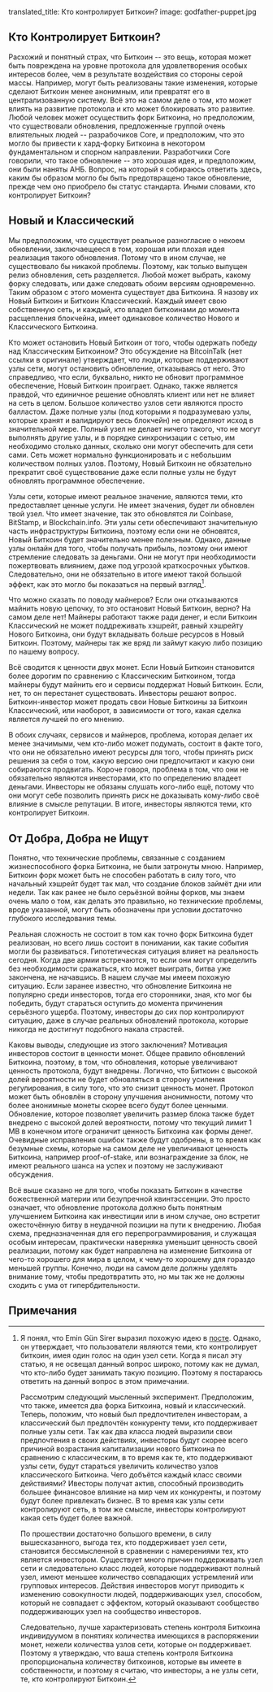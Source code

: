translated_title: Кто контролирует Биткоин?
image: godfather-puppet.jpg

## Кто Контролирует Биткоин?

Расхожий и понятный страх, что Биткоин -- это вещь, которая может быть повреждена на уровне протокола для удовлетворения особых интересов более, чем в результате воздействия со стороны серой массы. Например, могут быть реализованы такие  изменения, которые сделают Биткоин менее анонимным, или превратят его в централизованную систему. Всё это на самом деле о том, кто может влиять на развитие протокола и кто может блокировать это развитие. Любой человек может осуществить форк Биткоина, но предположим, что существовали обновления, предложенные группой очень влиятельных людей -- разрабочиков Core, и предположим, что это могло бы привести к хард-форку Биткоина в некотором фундаментальном и спорном направлении. Разработчики Core говорили, что такое обновление -- это хорошая идея, и предположим, они были наняты АНБ. Вопрос, на который я собираюсь ответить здесь, каким бы образом могло бы быть предотвращено такое обновление, прежде чем оно приобрело бы статус стандарта. Иными словами, кто контролирует Биткоин?

## Новый и Классический

Мы предположим, что существует реальное разногласие о некоем обновлении, заключаещееся в том, хорошая или плохая идея реализация такого обновления. Потому что в ином случае, не существовало бы никакой проблемы. Поэтому, как только выпущен релиз обновления, сеть разделяется. Любой может выбрать, какому форку следовать, или даже следовать обоим версиям одновременно. Таким образом с этого момента существует два Биткоина. Я назову их Новый Биткоин и Биткоин Классический. Каждый имеет свою собственную сеть, и каждый, кто владел биткоинами до момента расщепления блокчейна, имеет одинаковое количество Нового и Классического Биткоина.

Кто может остановить Новый Биткоин от того, чтобы одержать победу над Классическим Биткоином? Это обсуждение на BitcoinTalk (нет ссылки в оригинале) утверждает, что люди, которые поддерживают узлы сети,  могут остановить обновление, отказываясь от него. Это справедливо, что если, буквально, никто не обновит программное обеспечение, Новый Биткоин проиграет. Однако, также является правдой, что единичное решение обновлять клиент или нет не влияет на сеть в целом. Большое количество узлов сети являются просто балластом. Даже полные узлы (под которыми я подразумеваю узлы, которые хранят и валидируют весь блокчейн) не определяют исход в значительной мере. Полный узел не делает ничего такого, что не могут выполнять другие узлы, и в порядке синхронизации с сетью, им необходимо столько данных, сколько они могут обеспечить для сети сами. Сеть может нормально функционировать и с небольшим количеством полных узлов. Поэтому, Новый Биткоин не обязательно прекратит своё существование даже если полные узлы не будут обновлять программное обеспечение.

Узлы сети, которые имеют реальное значение, являются теми, кто предоставляет ценные услуги. Не имеет значения, будет ли обновлен твой узел. Что имеет значение, так это обновлятся ли Coinbase, BitStamp, и Blockchain.info. Эти узлы сети обеспечивают значительную часть инфраструктуры Биткоина, поэтому если они не обновятся, Новый Биткоин будет значительно менее полезным. Однако, данные узлы онлайн для того, чтобы получать прибыль, поэтому они имеют стремление следовать за деньгами. Они не могут при необходимости пожертвовать влиянием, даже под угрозой краткосрочных убытков. Следовательно, они не обязательно в итоге имеют такой большой эффект, как это могло бы показаться на первый взгляд[^1].

Что можно сказать по поводу майнеров? Если они отказываются майнить новую цепочку, то это остановит Новый Биткоин, верно? На самом деле нет! Майнеры работают также ради денег, и если Биткоин Классический не может поддреживать хэшрейт, равный хэшрейту Нового Биткоина, они будут вкладывать больше ресурсов в Новый Биткоин. Поэтому, майнеры так же вряд ли займут какую либо позицию по нашему вопросу.

Всё сводится к ценности двух монет. Если Новый Биткоин становится более дорогим по сравнению с Классическим Биткоином, тогда майнеры будут майнить его и сервисы поддержат Новый Биткоин. Если, нет, то он перестанет существовать. Инвесторы решают вопрос. Биткоин-инвестор может продать свои Новые Биткоины за Биткоин Классический, или наоборот, в зависимости от того, какая сделка является лучшей по его мнению.

В обоих случаях, сервисов и майнеров, проблема, которая делает их менее значимыми, чем кто-либо может подумать, состоит в факте того, что они не обязательно имеют ресурсы для того, чтобы принять риск решения за себя о том, какую версию они предпочитают и какую они собираются продвигать. Короче говоря, проблема в том, что они не обязательно являются инвесторами, кто по определению владеет деньгами. Инвесторы не обязаны слушать кого-либо ещё, потому что они могут себе позволить принять риск не доказывать кому-либо своё влияние в смысле репутации. В итоге, инвесторы являются теми, кто контролирует Биткоин.

## От Добра, Добра не Ищут

Понятно, что технические проблемы, связанные с созданием жизнеспособного форка Биткоина, не были затронуты мною. Например, Биткоин форк может быть не способен работать в силу того, что начальный хэшрейт будет так мал, что создание блоков займёт дни или недели. Так как ранее не было серьёзной войны форков, мы знаем очень мало о том, как делать это правильно, но технические проблемы, вроде указанной, могут быть обозначены при условии достаточно глубокого исследования темы.

Реальная сложность не состоит в том как точно форк Биткоина будет реализован, но всего лишь состоит в понимании, как такие события могли бы развиваться. Гипотетическая ситуация влияет на реальность сегодня. Когда две армии встречаются, то если они могут определить без необходимости сражаться, кто может выиграть, битва уже закончена, не начавшись. В нашем случае мы имеем похожую ситуацию. Если заранее известно, что обновление Биткоина не популярно среди инвесторов, тогда его сторонники, зная, кто мог бы победить, будут стараться оступить до момента причинения серьёзного ущерба. Поэтому, инвесторы до сих пор контролируют ситуацию, даже в случае реальных обновлений протокола, которые никогда не достигнут подобного накала страстей.

Каковы выводы, следующие из этого заключения? Мотивация инвесторов состоит в ценности монет. Общее правило обновлений Биткоина, поэтому, в том, что обновления, которые увеличивают ценность протокола, будут внедрены. Логично, что Биткоин с высокой долей вероятности не будет обновляться в сторону усиления регулирования, в силу того, что это снизит ценность монет. Протокол может быть обновлён в сторону улучшения анонимности, потому что более анонимные монеты скорее всего будут более ценными. Обновление, которое позволяет увеличить размер блока также будет внедрено с высокой долей вероятности, потому что текущий лимит 1 MB в конечном итоге ограничит ценность Биткоина как формы денег. Очевидные исправления ошибок также будут одобрены, в то время как безумные схемы, которые на самом деле не увеличивают ценность Биткоина, например  proof-of-stake, или вознаграждение за блок, не имеют реального шанса на успех и поэтому не заслуживают обсуждения.

Всё выше сказано не для того, чтобы показать Биткоин в качестве божественной материи или безупречной квинтэссенции. Это просто означает, что обновление протокола должно быть понятным улучшением Биткоина как инвестиции или в ином случае, оно встретит ожесточённую битву в неудачной позиции на пути к внедрению. Любая схема, предназначенная для его перепрограммирования, и служащая особым интересам, практически наверняка уменьшит ценность своей реализации, потому как будет направлена на изменение Биткоина от чего-то хорошего для мира в целом, к чему-то хорошему для гораздо меньшей группы. Конечно, люди на самом деле должны уделять внимание тому, чтобы предотвратить это, но мы так же не должны сходить с ума от гипербдительности.

## Примечания

[^1]: Я понял, что Emin Gün Sirer выразил похожую идею в [посте](http://hackingdistributed.com/2014/06/19/bitcoin-and-voting-power/). Однако, он утверждает, что пользователи являются теми, кто контролирует биткоин, имея один голос на один узел сети. Когда я писал эту статью, я не освещал данный вопрос широко, потому как не думал, что кто-либо будет занимать такую позицию. Поэтому я постараюсь ответить на данный вопрос в этом примечании.

    Рассмотрим следующий мысленный эксперимент. Предположим, что также, имеется два форка Биткоина, новый и классический. Теперь, положим, что новый был предпочтителен инвесторам, а классический был предпочтён конкуренту теми, кто поддерживает полные узлы сети. Так как два класса людей выразили свои предпочтения в своих действиях, инвесторы будут скорее всего причиной возрастания капитализации нового Биткоина по сравнению с классическим, в то время как те, кто поддерживают узлы сети, будут стараться увеличить количество узлов классического Биткоина. Чего добъётся каждый класс своими действиями? Ивесторы получат актив, способный производить большее финансовое влияние на мир чем их конкуренты, и поэтому будут более привлекать бизнес. В то время как узлы сети контролируют сеть, в том же смысле, инвесторы контролируют какая сеть будет более важной.

    По прошествии достаточно большого времени, в силу вышесказанного, выгода тех, кто поддерживает узел сети, становится бессмысленной в сравнении с намерениями тех, кто является инвестором. Существует много причин поддерживать узел сети и следовательно класс людей, которые поддерживают полный узел, имеют меньшее количество совпадающих устремлений или групповых интересов. Действия инвесторов могут приводить к изменению совокупности людей, поддерживающих узел, способом, который не совпадает с эффектом, который оказывают сообщество поддерживающих узел на сообщество инвесторов.  

    Следовательно, лучше характеризовать степень контроля Биткоина индивидуумом в понятиях количества имеющихся в распоряжении монет, нежели количества узлов сети, которые он поддерживает. Поэтому я утверждаю, что ваша степень контроля Биткоина пропорциональна количеству биткоинов, которые вы имеете в собственности, и поэтому я считаю, что инвесторы, а не узлы сети, те, кто контролируют Биткоин.
